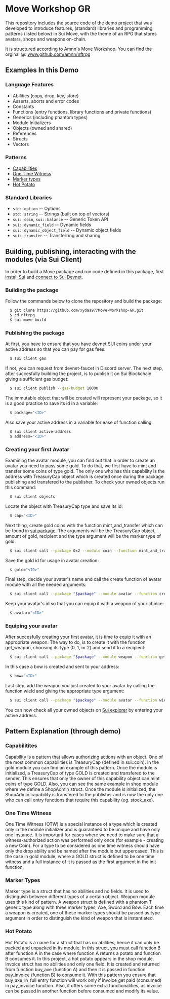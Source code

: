 # Move Workshop GR
This repository includes the source code of the demo project that was developed to introduce features, (standard) libraries and programming patterns (listed below) in Sui Move, with the theme of an RPG that stores avatars, shops and weapons on-chain. 

It is structured according to Amnn's Move Workshop. You can find the orginal @: www.github.com/amnn/nftrpg

## Examples In this Demo

### Language Features
- Abilities (copy, drop, key, store)
- Asserts, aborts and error codes
- Constants
- Functions (entry functions, library functions and private functions)
- Generics (including phantom types)
- Module Initializers
- Objects (owned and shared)
- References
- Structs
- Vectors

### Patterns
- [Capabilities](#capabilitites)
- [One Time Witness](#otw)
- [Marker types](#mtypes)
- [Hot Potato](#hpotato)

### Standard Libraries
- `std::option` -- Options
- `std::string` -- Strings (built on top of vectors)
- `sui::coin`, `sui::balance` -- Generic Token API
- `sui::dynamic_field` -- Dynamic fields 
- `sui::dynamic_object_field` -- Dynamic object fields
- `sui::transfer` -- Transferring and sharing

## Building, publishing, interacting with the modules (via Sui Client)
In order to build a Move package and run code defined in this package, first [install Sui](https://docs.sui.io/build/install) and [connect to Sui Devnet](https://docs.sui.io/build/devnet).

### Building the package
Follow the commands below to clone the repository and build the package:
```sh
  $ git clone https://github.com/xydas97/Move-Workshop-GR.git
  $ cd nftrpg
  $ sui move build
```

### Publishing the package
At first, you have to ensure that you have devnet SUI coins under your active address so that you can pay for gas fees:
```sh
  $ sui client gas
```
If not, you can request from devnet-faucet in Discord server.
The next step, after succesfully building the project, is to publish it on Sui Blockchain giving a sufficient gas budget:
```sh
  $ sui client publish --gas-budget 10000
```
The immutable object that will be created will represent your package, so it is a good practice to save its id in a variable:
```sh
  $ package="<ID>"
```
Also save your active address in a variable for ease of function calling:
```sh
  $ sui client active-address
  $ address="<ID>"
```

### Creating your first Avatar
Examining the avatar module, you can find out that in order to create an avatar you need to pass some gold. To do that, we first have to mint and transfer some coins of type gold. The only one who has this capability is the address with TreasuryCap<GOLD> object which is created once during the package publishing and transfered to the publisher. To check your owned objects run this command:
```sh
  $ sui client objects
```
Locate the object with TreasuryCap type and save its id:
```sh
  $ cap="<ID>"
```
Next thing, create gold coins with the function mint_and_transfer which can be found in [sui package](https://github.com/MystenLabs/sui/blob/main/crates/sui-framework/sources/coin.move). The arguments will be the TreasuryCap object, amount of gold, recipient and the type argument will be the marker type of gold:
```sh
  $ sui client call --package 0x2 --module coin --function mint_and_transfer --args "$cap" 10000 "$address" --type-args "$package::gold::GOLD"  --gas-budget 10000
```
Save the gold id for usage in avatar creation:
```sh
  $ gold="<ID>"
```
Final step, decide your avatar's name and call the create function of avatar module with all the needed arguments:
```sh
  $ sui client call --package "$package" --module avatar --function create --args "Name" "$gold" "$address" --gas-budget 10000
```
Keep your avatar's id so that you can equip it with a weapon of your choice:
```sh
  $ avatar="<ID>"
```

### Equiping your avatar

After succesfully creating your first avatar, it is time to equip it with an appropriate weapon. The way to do, is to create it with the function get_weapon, choosing its type (0, 1, or 2) and send it to a recipient:
```sh
  $ sui client call --package "$package" --module weapon --function get_weapon --args "2" "$address" --gas-budget 10000
```
In this case a bow is created and sent to your address:
```sh
  $ bow="<ID>"
```
Last step, add the weapon you just created to your avatar by calling the function wield and giving the appropriate type argument:
```sh
  $ sui client call --package "$package" --module avatar --function wield --args "$avatar" "$bow" --type-args "$package::weapon::Bow" --gas-budget 10000
```
You can now check all your owned objects on [Sui explorer](https://explorer.sui.io/) by entering your active address.

## Pattern Explanation (through demo)

### <a name="capabilitites"></a> Capabilitites
Capability is a pattern that allows authorizing actions with an object. One of the most common capabilities is TreasuryCap (defined in sui::coin). In the gold module you can find an example of this pattern. Once the module is initialized, a TreasuryCap of type GOLD is created and transfered to the sender. This ensures that only the owner of this capability object can mint coins of type GOLD. Also, you can see the same example in shop module where we define a ShopAdmin struct. Once the module is initialized, the ShopAdmin capability is transfered to the publisher and is now the only one who can call entry functions that require this capability (eg. stock_axe).   

### <a name="otw"></a> One Time Witness
One Time Witness (OTW) is a special instance of a type which is created only in the module initializer and is guaranteed to be unique and have only one instance. It is important for cases where we need to make sure that a witness-authorized action was performed only once (for example - creating a new Coin). For a type to be considered as one time witness should have only the drop ability and be named after the module but uppercased. This is the case in gold module, where a GOLD struct is defined to be one time witness and a full instance of it is passed as the first argument in the init function. 

### <a name="mtypes"></a> Marker Types
Marker type is a struct that has no abilities and no fields. It is used to distinguish between different types of a certain object. Weapon module uses this kind of pattern. A weapon struct is defined with a phantom T generic type along with three marker types, Axe, Sword and Bow. Each time a weapon is created, one of these marker types should be passed as type argument in order to distinguish the kind of weapon that is instantiated.

### <a name="hpotato"></a> Hot Potato
Hot Potato is a name for a struct that has no abilities, hence it can only be packed and unpacked in its module. In this struct, you must call function B after function A in the case where function A returns a potato and function B consumes it. In this project, a hot potato appears in the shop module. Invoice struct has no abilities and only one field. It is created and returned from function buy_axe (function A) and then it is passed in function pay_invoice (function B) to consume it. With this pattern you ensure that buy_axe_in_full entry function will work only if invoice get paid (consumed) in pay_invoice function. Also, it offers some extra functionalities, as invoice can be passed in another function before consumed and modify its value.
